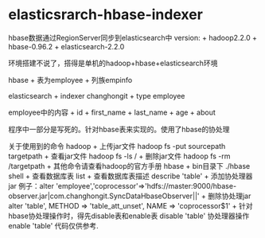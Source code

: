 # elasticsrarch-hbase-indexer
hbase数据通过RegionServer同步到elasticsearch中
version:
	+ hadoop2.2.0
	+ hbase-0.96.2
	+ elasticsearch-2.2.0

环境搭建不说了，搭得是单机的hadoop+hbase+elasticsearch环境

hbase
	+ 表为employee
	+ 列族empinfo

elasticsearch
	+ indexer changhongit
	+ type employee
	
employee中的内容
	+ id
	+ first_name
	+ last_name
	+ age
	+ about
	
程序中一部分是写死的。针对hbase表来实现的。使用了hbase的协处理

关于使用到的命令
hadoop
	+ 上传jar文件 hadoop fs -put sourcepath targetpath
	+ 查看jar文件 hadoop fs -ls /
	+ 删除jar文件 hadoop fs -rm /targetpath
	+ 其他命令请查看hadoop的官方手册
hbase
	+ bin目录下 ./hbase shell
	+ 查看数据库表 list
	+ 查看数据库表描述 describe 'table'
	+ 添加协处理器jar
		例子：alter 'employee','coprocessor'=>'hdfs://master:9000/hbase-observer.jar|com.changhongit.SyncDataHbaseObserver||'
	+ 删除协处理jar
		alter 'table', METHOD => 'table_att_unset', NAME => 'coprocessor$1'
	+ 针对hbase协处理操作时，得先disable表和enable表
	  disable 'table'
	  协处理器操作
	  enable 'table'
代码仅供参考.
		


